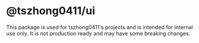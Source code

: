 # @tszhong0411/ui

This package is used for tszhong0411's projects and is intended for internal use only. It is not production ready and may have some breaking changes.
